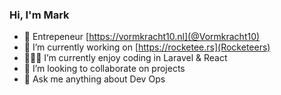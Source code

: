 ### Hi, I'm Mark

- 📍 Entrepeneur [https://vormkracht10.nl](@Vormkracht10)
- 🚀 I’m currently working on [https://rocketee.rs](Rocketeers)
- 👨🏻‍🚀 I’m currently enjoy coding in Laravel & React
- 👯 I’m looking to collaborate on projects
- 💬 Ask me anything about Dev Ops
